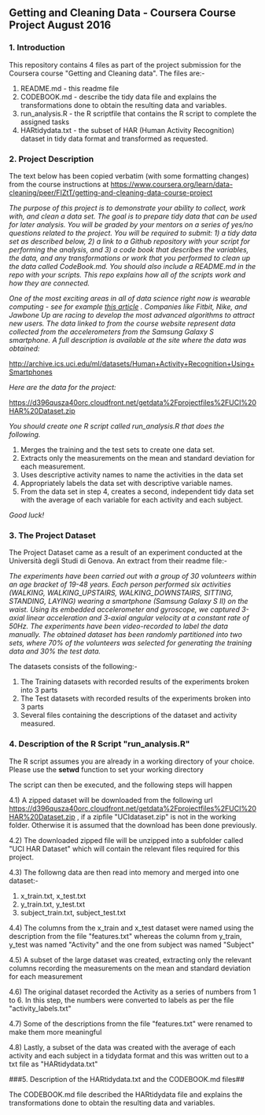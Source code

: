 ## Getting and Cleaning Data - Coursera Course Project August 2016

### 1. Introduction

This repository contains 4 files as part of the project submission for the Coursera course "Getting and Cleaning data". The files are:-
  1. README.md - this readme file
  2. CODEBOOK.md - describe the tidy data file and explains the transformations done to obtain the resulting data and variables.
  3. run_analysis.R - the R scriptfile that contains the R script to complete the assigned tasks
  4. HARtidydata.txt - the subset of HAR (Human Activity Recognition) dataset in tidy data format and transformed as requested.

### 2. Project Description

The text below has been copied verbatim (with some formatting changes) from the course instructions at https://www.coursera.org/learn/data-cleaning/peer/FIZtT/getting-and-cleaning-data-course-project

*The purpose of this project is to demonstrate your ability to collect, work with, and clean a data set. The goal is to prepare tidy data that can be used for later analysis. You will be graded by your mentors on a series of yes/no questions related to the project. You will be required to submit: 1) a tidy data set as described below, 2) a link to a Github repository with your script for performing the analysis, and 3) a code book that describes the variables, the data, and any transformations or work that you performed to clean up the data called CodeBook.md. You should also include a README.md in the repo with your scripts. This repo explains how all of the scripts work and how they are connected.*

*One of the most exciting areas in all of data science right now is wearable computing - see for example [this article](http://www.insideactivitytracking.com/data-science-activity-tracking-and-the-battle-for-the-worlds-top-sports-brand/) . Companies like Fitbit, Nike, and Jawbone Up are racing to develop the most advanced algorithms to attract new users. The data linked to from the course website represent data collected from the accelerometers from the Samsung Galaxy S smartphone. A full description is available at the site where the data was obtained:*

http://archive.ics.uci.edu/ml/datasets/Human+Activity+Recognition+Using+Smartphones

*Here are the data for the project:*

https://d396qusza40orc.cloudfront.net/getdata%2Fprojectfiles%2FUCI%20HAR%20Dataset.zip

*You should create one R script called run_analysis.R that does the following.*

  1. Merges the training and the test sets to create one data set.
  2. Extracts only the measurements on the mean and standard deviation for each measurement.
  3. Uses descriptive activity names to name the activities in the data set
  4. Appropriately labels the data set with descriptive variable names.
  5. From the data set in step 4, creates a second, independent tidy data set with the average of each variable for each activity and each subject.

*Good luck!*

### 3. The Project Dataset
The Project Dataset came as a result of an experiment conducted at the Università degli Studi di Genova. An extract from their readme file:- 

*The experiments have been carried out with a group of 30 volunteers within an age bracket of 19-48 years. Each person performed six activities (WALKING, WALKING_UPSTAIRS, WALKING_DOWNSTAIRS, SITTING, STANDING, LAYING) wearing a smartphone (Samsung Galaxy S II) on the waist. Using its embedded accelerometer and gyroscope, we captured 3-axial linear acceleration and 3-axial angular velocity at a constant rate of 50Hz. The experiments have been video-recorded to label the data manually. The obtained dataset has been randomly partitioned into two sets, where 70% of the volunteers was selected for generating the training data and 30% the test data.*

The datasets consists of the following:-

  1. The Training datasets with recorded results of the experiments broken into 3 parts
  2. The Test datasets with recorded results of the experiments broken into 3 parts
  3. Several files containing the descriptions of the dataset and activity measured.
  
### 4. Description of the R Script "run_analysis.R"

The R script assumes you are already in a working directory of your choice.
Please use the **setwd** function to set your working directory

The script can then be executed, and the following steps will happen

  4.1) A zipped dataset will be downloaded from the following url  https://d396qusza40orc.cloudfront.net/getdata%2Fprojectfiles%2FUCI%20HAR%20Dataset.zip , if a zipfile "UCIdataset.zip" is not in the working folder. Otherwise it is assumed that the download has been done previously. 

  4.2) The downloaded zipped file will be unzipped into a subfolder called "UCI HAR Dataset" which will contain the relevant files required for this project.

  4.3) The followng data are then read into memory and merged into one dataset:-

  1. x_train.txt, x_test.txt
  2. y_train.txt, y_test.txt
  3. subject_train.txt, subject_test.txt


  4.4) The columns from the x_train and x_test dataset were named using the description from the file "features.txt" whereas the column from y_train, y_test was named "Activity" and the one from subject was named "Subject"
  
  4.5) A subset of the large dataset was created, extracting only the relevant columns recording the  measurements on the mean and standard deviation for each measurement
  
  4.6) The original dataset recorded the Activity as a series of numbers from 1 to 6. In this step, the numbers were converted to labels as per the file "activity_labels.txt"
  
  4.7) Some of the descriptions fromn the file "features.txt" were renamed to make them more meaningful
  
  4.8) Lastly, a subset of the data was created with the average of each activity and each subject in a tidydata format and this was written out to a txt file as "HARtidydata.txt"
  
###5. Description of the HARtidydata.txt and the CODEBOOK.md files##

The CODEBOOK.md file described the HARtidydata file and explains the transformations done to obtain the resulting data and variables.
